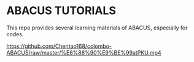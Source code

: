 # ABACUS TUTORIALS

This repo provides several learning materials of ABACUS, especially for codes.

https://github.com/Chentao168/colombo-ABACUS/raw/master/%E6%88%90%E9%BE%99atPKU.mp4

